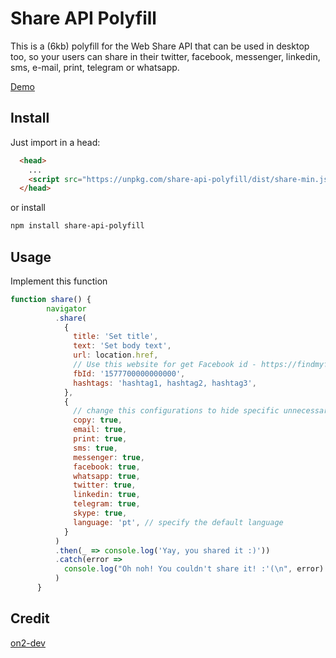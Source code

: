 
# Share API Polyfill

This is a (6kb) polyfill for the Web Share API that can be used in desktop too, so your users can share in their twitter, facebook, messenger, linkedin, sms, e-mail, print, telegram or whatsapp.

[Demo](https://karytonn.github.io/web-share-api/)

## Install

Just import in a head:

```html
  <head>
    ...
    <script src="https://unpkg.com/share-api-polyfill/dist/share-min.js"></script>
  </head>
```
or install

```bash
npm install share-api-polyfill
```

## Usage

Implement this function

```javascript
function share() {
        navigator
          .share(
            {
              title: 'Set title',
              text: 'Set body text',
              url: location.href,
              // Use this website for get Facebook id - https://findmyfbid.in/
              fbId: '1577700000000000',
              hashtags: 'hashtag1, hashtag2, hashtag3',
            },
            {
              // change this configurations to hide specific unnecessary icons
              copy: true,
              email: true,
              print: true,
              sms: true,
              messenger: true,
              facebook: true,
              whatsapp: true,
              twitter: true,
              linkedin: true,
              telegram: true,
              skype: true,
              language: 'pt', // specify the default language
            }
          )
          .then(_ => console.log('Yay, you shared it :)'))
          .catch(error =>
            console.log("Oh noh! You couldn't share it! :'(\n", error)
          )
      }
```
## Credit

[on2-dev](https://github.com/on2-dev/share-api-polyfill)

  